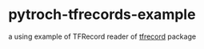 # pytroch-tfrecords-example
a using example of TFRecord reader of [tfrecord](https://github.com/vahidk/tfrecord) package